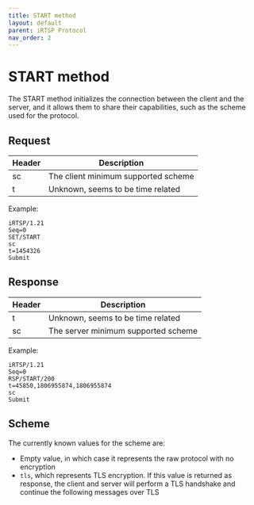 ```yaml
---
title: START method
layout: default
parent: iRTSP Protocol
nav_order: 2
---
```


# START method

The START method initializes the connection between the client and the server, and it allows them to share their capabilities, such as the scheme used for the protocol.

## Request

| Header | Description                         |
|--------|-------------------------------------|
| sc     | The client minimum supported scheme |
| t      | Unknown, seems to be time related   |

Example:

```
iRTSP/1.21
Seq=0
SET/START
sc
t=1454326
Submit

```

## Response

| Header | Description                         |
|--------|-------------------------------------|
| t      | Unknown, seems to be time related   |
| sc     | The server minimum supported scheme |

Example:

```
iRTSP/1.21
Seq=0
RSP/START/200
t=45850,1806955874,1806955874
sc
Submit

```

## Scheme

The currently known values for the scheme are:
- Empty value, in which case it represents the raw protocol with no encryption
- `tls`, which represents TLS encryption. If this value is returned as response, the client and server will perform a TLS handshake and continue the following messages over TLS
